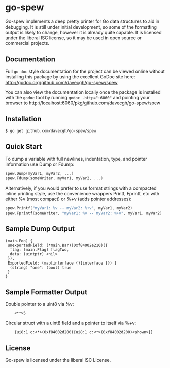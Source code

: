 go-spew
=======

Go-spew implements a deep pretty printer for Go data structures to aid in
debugging.  It is still under initial development, so some of the formatting
output is likely to change, however it is already quite capable.   It is
licensed under the liberal ISC license, so it may be used in open source or
commercial projects.

## Documentation

Full `go doc` style documentation for the project can be viewed online without
installing this package by using the excellent GoDoc site here:
http://godoc.org/github.com/davecgh/go-spew/spew

You can also view the documentation locally once the package is installed with
the `godoc` tool by running `godoc -http=":6060"` and pointing your browser to
http://localhost:6060/pkg/github.com/davecgh/go-spew/spew

## Installation

```bash
$ go get github.com/davecgh/go-spew/spew
```

## Quick Start

To dump a variable with full newlines, indentation, type, and pointer
information use Dump or Fdump:

```Go
spew.Dump(myVar1, myVar2, ...)
spew.Fdump(someWriter, myVar1, myVar2, ...)
```

Alternatively, if you would prefer to use format strings with a compacted inline
printing style, use the convenience wrappers Printf, Fprintf, etc with either
%v (most compact) or %+v (adds pointer addresses):

```Go
spew.Printf("myVar1: %v -- myVar2: %+v", myVar1, myVar2)
spew.Fprintf(someWriter, "myVar1: %v -- myVar2: %+v", myVar1, myVar2)
```

## Sample Dump Output

```
(main.Foo) {
 unexportedField: (*main.Bar)(0xf84002e210)({
  flag: (main.Flag) flagTwo,
  data: (uintptr) <nil>
 }),
 ExportedField: (map[interface {}]interface {}) {
  (string) "one": (bool) true
 }
}
```

## Sample Formatter Output

Double pointer to a uint8 via %v:
```
	<**>5
```

Circular struct with a uint8 field and a pointer to itself via %+v:
```
	{ui8:1 c:<*>(0xf84002d200){ui8:1 c:<*>(0xf84002d200)<shown>}}
```

## License

Go-spew is licensed under the liberal ISC License.
